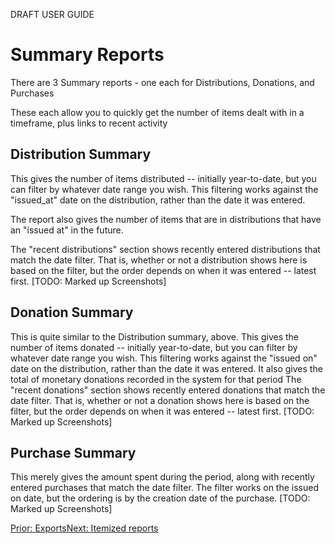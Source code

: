 DRAFT USER GUIDE
# Summary Reports

There are 3 Summary reports - one each for Distributions, Donations, and Purchases

These each allow you to quickly get the number of items dealt with in a timeframe, plus links to recent activity

## Distribution Summary
This gives the number of items distributed -- initially year-to-date, but you can filter by whatever date range you wish.  This filtering works against the "issued_at" date on the distribution, rather than the date it was entered. 

The report also gives the number of items that are in distributions that have an "issued at" in the future.

The "recent distributions" section shows recently entered distributions that match the date filter.   That is,  whether or not a distribution shows here is based on the filter,  but the order depends on when it was entered -- latest first.
[TODO: Marked up Screenshots]

## Donation Summary
This is quite similar to the Distribution summary, above.
This gives the number of items donated -- initially year-to-date, but you can filter by whatever date range you wish.  This filtering works against the "issued on" date on the distribution, rather than the date it was entered.
It also gives the total of monetary donations recorded in the system for that period
The "recent donations" section shows recently entered donations that match the date filter.   That is,  whether or not a donation shows here is based on the filter,  but the order depends on when it was entered -- latest first.
[TODO: Marked up Screenshots]

## Purchase Summary
This merely gives the amount spent during the period, along with recently entered purchases that match the date filter.  The filter works on the issued on date, but the ordering is by the creation date of the purchase.
[TODO: Marked up Screenshots]

[Prior:  Exports](exports.md)[Next: Itemized reports](reports_itemized_reports.md)